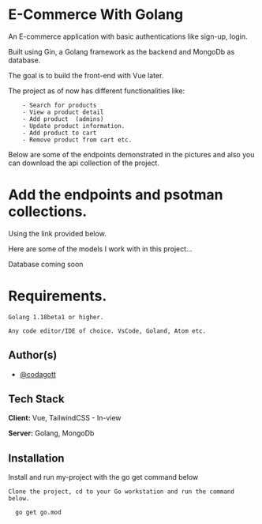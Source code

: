 # E-Commerce With Golang

An E-commerce application with basic authentications like sign-up, login.

Built using Gin, a Golang framework as the backend and MongoDb as database.

The goal is to build the front-end with Vue later.

The project as of now has different functionalities like:

        - Search for products
        - View a product detail
        - Add product  (admins)
        - Update product information.
        - Add product to cart
        - Remove product from cart etc.

Below are some of the endpoints demonstrated in the pictures and also you can download the api collection of the project.
# Add the endpoints and psotman collections.

Using the link provided below.

Here are some of the models I work with in this project...

Database coming soon


# Requirements.

    Golang 1.18beta1 or higher.

    Any code editor/IDE of choice. VsCode, Goland, Atom etc.


## Author(s)

- [@codagott](https://www.github.com/codagott)


## Tech Stack

**Client:** Vue, TailwindCSS - In-view

**Server:** Golang, MongoDb


## Installation

Install and run my-project with the go get command below

    Clone the project, cd to your Go workstation and run the command below.

```bash
  go get go.mod
```
    
